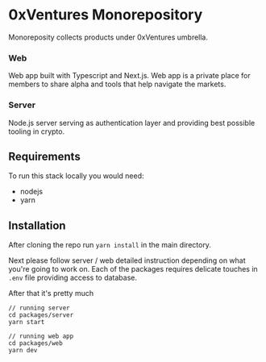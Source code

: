 # 0xVentures Monorepository

Monoreposity collects products under 0xVentures umbrella.

### Web

Web app built with Typescript and Next.js.
Web app is a private place for members to share alpha and tools that help navigate the markets.

### Server

Node.js server serving as authentication layer and providing best possible tooling in crypto.

## Requirements

To run this stack locally you would need:

- nodejs
- yarn

## Installation

After cloning the repo run `yarn install` in the main directory.

Next please follow server / web detailed instruction depending on what you're going to work on.
Each of the packages requires delicate touches in `.env` file providing access to database.

After that it's pretty much

```
// running server
cd packages/server
yarn start

// running web app
cd packages/web
yarn dev
```
